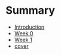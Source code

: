 # Summary

* [Introduction](README.md)
* [Week 0](week00.md)
* [Week 1](week01.md)
* [cover](cover.md)

